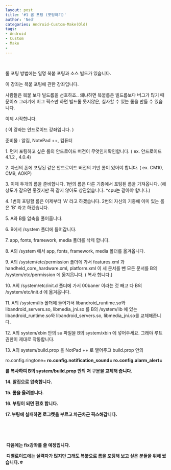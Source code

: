 ```yaml
---
layout: post
title: '#1 롬 포팅 (포팅하기)'
author: 'Ned'
categories: Android-Custom-Make(Old)
tags:
- Android
- Custom
- Make
-
---
```



<script> location.href='https://cafe.naver.com/develoid/218413' ; </script>

<p>&nbsp;</p><p><p><p> </p><p>롬 포팅 방법에는 일명 복붙 포팅과 소스 빌드가 있습니다.</p><p>이 강좌는 복붙 포팅에 관한 강좌입니다.</p><p>사람들은 복붙 보다 빌드롬을 선호하죠.. 왜냐하면 복붙롬은 빌드롬보다 버그가 많기 때문이죠 그러기에 버그 픽스만 하면 빌드롬 못지않은, 실사할 수 있는 롬을 만들 수 있습니다.</p><p> 이제 시작합니다.</p><p> </p><p>( 이 강좌는 안드로이드 강좌입니다. )</p><p> </p><p>준비물 : 알집, NotePad ++, 컴퓨터</p><p> </p><p>1. 먼저 포팅하고 싶은 롬의 안드로이드 버전이 무엇인지확인합니다. ( ex. 안드로이드 4.1.2 , 4.0.4)</p><p>2. 자신의 폰에 포팅된 같은 안드로이드 버전의 기반 롬이 있어야 합니다. ( ex. CM10, CM9, AOKP)</p><p>3. 이제 두개의 롬을 준비합니다. 1번의 롬은 다른 기종에서 포팅된 롬을 가져옵니다. (해상도가 같으면 좋겠지만 꼭 같지 않아도 상관없습니다. *cpu는 같아야 합니다.)</p><p>4. 1번의 포팅할 롬은 이제부터 'A' 라고 하겠습니다. 2번의 자신의 기종에 이미 있는 롬은 'B' 라고 하겠습니다.</p><p>5. A와 B를 압축을 풀어줍니다.</p><p>6. B에서 /system 폴더에 들어갑니다.</p><p>7. app, fonts, framework, media 폴더를 삭제 합니다.</p><p>8. A의 /system 에서 app, fonts, framework, media 폴더를 옮겨옵니다.</p><p>9. A의 /system/etc/permission 폴더에 가서 features.xml 과 handheld_core_hardware.xml, platform.xml 이 세 문서를 뺀 모든 문서를 B의 /system/etc/permission 에 옮겨옵니다. ( 복사 합니다.)</p><p>10. A의 /system/etc/init.d 폴더에 가서 00baner 이라는 것 빼고 다 B의 /system/etc/init.d 에 옮겨옵니다.</p><p>11. A의 /system/lib 폴더에 들어가서 libandroid_runtime.so와 libandroid_servers.so, libmedia_jni.so 를 B의 /system/lib 에 있는 libandroid_runtime.so와 libandroid_servers.so, libmedia_jni.so를 교체해줍니다.</p><p>12. A의 system/xbin 안의 su 파일을 B의 system/xbin 에 넣어주세요. 그래야 루트권한이 제대로 작동합니다.</p><p>13. A의 system/build.prop 을 NotPad ++ 로 열어주고 build.prop 안의 </p><p>         ro.config.ringtone=<b>         ro.config.notification_sound=<b>         ro.config.alarm_alert= </p><p>를 복사하여 B의 system/build.prop 안의 저 구문을 교체해 줍니다. </p><p>14. 알집으로 압축합니다.</p><p>15. 롬을 올려봅니다.</p><p>16. 부팅이 되면 환호 합니다. </p><p>17. 부팅에 실패하면 로그켓을 부르고 차근차근 픽스해갑니다.</p><p>&nbsp;</p><p>&nbsp;</p> </p> </p> </p><p>&nbsp;다음에는 fix강좌를 쓸 예정입니다.</p><p>&nbsp;디벨로이드에는 실력자가 많지만 그래도 복붙으로 롬을 포팅해 보고 싶은 분들을 위해 썼습니다.ㅎ</p>
